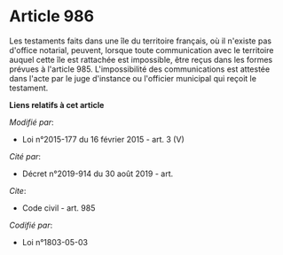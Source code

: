 # Article 986

Les testaments faits dans une île du territoire français, où il n'existe pas d'office notarial, peuvent, lorsque toute
communication avec le territoire auquel cette île est rattachée est impossible, être reçus dans les formes prévues à
l'article 985. L'impossibilité des communications est attestée dans l'acte par le juge d'instance ou l'officier municipal qui
reçoit le testament.

**Liens relatifs à cet article**

_Modifié par_:

  - Loi n°2015-177 du 16 février 2015 - art. 3 (V)

_Cité par_:

  - Décret n°2019-914 du 30 août 2019 - art.

_Cite_:

  - Code civil - art. 985

_Codifié par_:

  - Loi n°1803-05-03
